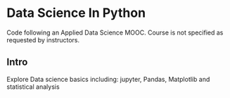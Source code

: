 # Data Science In Python
Code following an Applied Data Science MOOC. Course is not specified as requested by instructors.

## Intro
Explore Data science basics including: jupyter, Pandas, Matplotlib and statistical analysis
